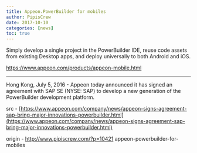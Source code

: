 ```yaml
---
title: Appeon.PowerBuilder for mobiles
author: PipisCrew
date: 2017-10-10
categories: [news]
toc: true
---
```


Simply develop a single project in the PowerBuilder IDE, reuse code assets from existing Desktop apps, and deploy universally to both Android and iOS.

https://www.appeon.com/products/appeon-mobile.html

* * *

Hong Kong, July 5, 2016 - Appeon today announced it has signed an agreement with SAP SE (NYSE: SAP) to develop a new generation of the PowerBuilder development platform.

src - [https://www.appeon.com/company/news/appeon-signs-agreement-sap-bring-major-innovations-powerbuilder.html](https://www.appeon.com/company/news/appeon-signs-agreement-sap-bring-major-innovations-powerbuilder.html)

origin - http://www.pipiscrew.com/?p=10421 appeon-powerbuilder-for-mobiles